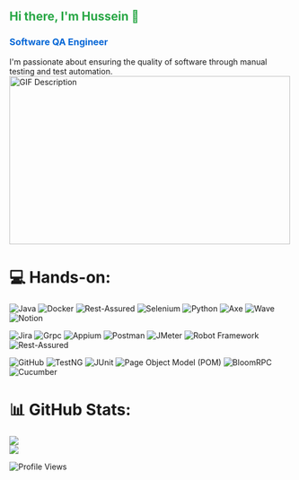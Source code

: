 <h2 style="color:#28a745;">Hi there, I'm Hussein 👋</h2>
<h3 style="color:#0366d6;">Software QA Engineer</h3>
 I'm passionate about ensuring the quality of software through manual testing and test automation.
<img src="https://media.giphy.com/media/VhWVAa7rUtT3xKX6Cd/giphy.gif" alt="GIF Description" width="500" height="300">


# 💻 Hands-on:

![Java](https://img.shields.io/badge/Java-007396?style=for-the-badge&logo=java&logoColor=white)
![Docker](https://img.shields.io/badge/Docker-2496ED?style=for-the-badge&logo=docker&logoColor=white)
![Rest-Assured](https://img.shields.io/badge/Rest--Assured-1393D6?style=for-the-badge)
![Selenium](https://img.shields.io/badge/Selenium-43B02A?style=for-the-badge&logo=selenium&logoColor=white)
![Python](https://img.shields.io/badge/Python-3776AB?style=for-the-badge&logo=python&logoColor=white)
![Axe](https://img.shields.io/badge/Axe-F18E33?style=for-the-badge)
![Wave](https://img.shields.io/badge/Wave-0095D5?style=for-the-badge)
![Notion](https://img.shields.io/badge/Notion-000000?style=for-the-badge&logo=notion&logoColor=white)

![Jira](https://img.shields.io/badge/Jira-0052CC?style=for-the-badge&logo=jira-software&logoColor=white)
![Grpc](https://img.shields.io/badge/gRPC-009688?style=for-the-badge)
![Appium](https://img.shields.io/badge/Appium-40BFC1?style=for-the-badge&logo=appium&logoColor=white)
![Postman](https://img.shields.io/badge/Postman-FF6C37?style=for-the-badge&logo=postman&logoColor=white)
![JMeter](https://img.shields.io/badge/JMeter-D9CC2E?style=for-the-badge&logo=apachejmeter&logoColor=white)
![Robot Framework](https://img.shields.io/badge/Robot_Framework-00A98F?style=for-the-badge)
![Rest-Assured](https://img.shields.io/badge/Rest--Assured-1393D6?style=for-the-badge)

![GitHub](https://img.shields.io/badge/GitHub-181717?style=for-the-badge&logo=github&logoColor=white)
![TestNG](https://img.shields.io/badge/TestNG-E62723?style=for-the-badge&logo=testng&logoColor=white)
![JUnit](https://img.shields.io/badge/JUnit-25A162?style=for-the-badge&logo=junit&logoColor=white)
![Page Object Model (POM)](https://img.shields.io/badge/Page_Object_Model_(POM)-F18E33?style=for-the-badge)
![BloomRPC](https://img.shields.io/badge/BloomRPC-21232D?style=for-the-badge&logo=bloomrpc&logoColor=white)
![Cucumber](https://img.shields.io/badge/Cucumber-23D96C?style=for-the-badge&logo=cucumber&logoColor=white)



# 📊 GitHub Stats:
![](https://github-readme-streak-stats.herokuapp.com/?user=Husseini97&theme=radical&hide_border=true)<br/>
![](https://github-readme-stats.vercel.app/api/top-langs/?username=Husseini97&theme=radical&hide_border=true&include_all_commits=true&count_private=true&layout=compact)

![Profile Views](https://komarev.com/ghpvc/?username=Husseini97&color=blueviolet)

